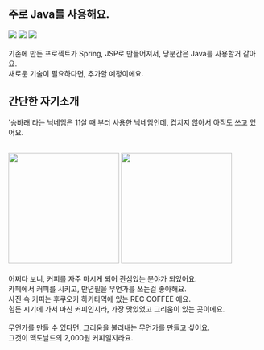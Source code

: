 
## 주로 Java를 사용해요.
<div>
<img src="https://img.shields.io/badge/java-007396?style=for-the-badge&logo=java&logoColor=white">
<img src="https://img.shields.io/badge/spring-6DB33F?style=for-the-badge&logo=spring&logoColor=white">
<img src="https://img.shields.io/badge/mysql-4479A1?style=for-the-badge&logo=mysql&logoColor=white">
 </div>
<br/>
기존에 만든 프로젝트가 Spring, JSP로 만들어져서, 당분간은 Java를 사용할거 같아요.
<br/>
새로운 기술이 필요하다면, 추가할 예정이에요.

## 간단한 자기소개
'송바래'라는 닉네임은 11살 때 부터 사용한 닉네임인데, 겹치지 않아서 아직도 쓰고 있어요.
<br/><br/>
<div>
<img src="https://github.com/gihun3645/gihun3645/assets/90669343/f54f29d0-65e3-44cb-873a-1382e433840d" height="220px" style="object-fit: contain;"> 
<img src="https://github.com/gihun3645/gihun3645/assets/90669343/17c002fb-7f88-456d-a409-c99cc5f66334" height="220px" style="object-fit: contain;">
</div>
<br/>
어쩌다 보니, 커피를 자주 마시게 되어 관심있는 분야가 되었어요.<br/>
카페에서 커피를 시키고, 만년필을 무언가를 쓰는걸 좋아해요.<br/>
사진 속 커피는 후쿠오카 하카타역에 있는 REC COFFEE 에요.<br/>
힘든 시기에 가서 마신 커피인지라, 가장 맛있었고 그리움이 있는 곳이에요.
<br/><br/>
무언가를 만들 수 있다면, 그리움을 불러내는 무언가를 만들고 싶어요.<br/>
그것이 맥도날드의 2,000원 커피일지라요.
